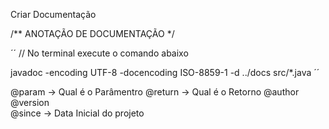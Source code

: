 Criar Documentação 

/**
    ANOTAÇÃO DE DOCUMENTAÇÃO
*/

´´
// No terminal execute o comando abaixo

javadoc -encoding UTF-8 -docencoding ISO-8859-1  -d ../docs  src/*.java
´´

@param -> Qual é o Parâmentro
@return -> Qual é o Retorno
@author
@version   
@since -> Data Inicial do projeto
